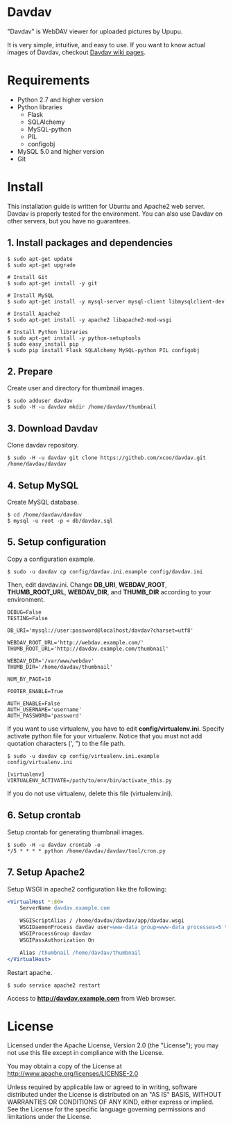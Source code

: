 # Davdav

"Davdav" is WebDAV viewer for uploaded pictures by Upupu.

It is very simple, intuitive, and easy to use.
If you want to know actual images of Davdav, checkout [Davdav wiki pages](https://github.com/xcoo/davdav/wiki).

# Requirements

* Python 2.7 and higher version
* Python libraries
    * Flask
    * SQLAlchemy
    * MySQL-python
    * PIL
    * configobj
* MySQL 5.0 and higher version
* Git

# Install

This installation guide is written for Ubuntu and Apache2 web server.
Davdav is properly tested for the environment.
You can also use Davdav on other servers, but you have no guarantees.

## 1. Install packages and dependencies

```
$ sudo apt-get update
$ sudo apt-get upgrade
   
# Install Git
$ sudo apt-get install -y git
    
# Install MySQL
$ sudo apt-get install -y mysql-server mysql-client libmysqlclient-dev
    
# Install Apache2 
$ sudo apt-get install -y apache2 libapache2-mod-wsgi
    
# Install Python libraries
$ sudo apt-get install -y python-setuptools
$ sudo easy_install pip
$ sudo pip install Flask SQLAlchemy MySQL-python PIL configobj
```

## 2. Prepare

Create user and directory for thumbnail images.

```
$ sudo adduser davdav
$ sudo -H -u davdav mkdir /home/davdav/thumbnail
```

## 3. Download Davdav

Clone davdav repository.

```
$ sudo -H -u davdav git clone https://github.com/xcoo/davdav.git /home/davdav/davdav
```

## 4. Setup MySQL

Create MySQL database.

```
$ cd /home/davdav/davdav
$ mysql -u root -p < db/davdav.sql
```

## 5. Setup configuration

Copy a configuration example.

```
$ sudo -u davdav cp config/davdav.ini.example config/davdav.ini
```
    
Then, edit davdav.ini.
Change __DB_URI__, __WEBDAV_ROOT__, __THUMB_ROOT_URL__, __WEBDAV_DIR__, and __THUMB_DIR__ according to your environment.

```
DEBUG=False
TESTING=False

DB_URI='mysql://user:password@localhost/davdav?charset=utf8'

WEBDAV_ROOT_URL='http://webdav.example.com/'
THUMB_ROOT_URL='http://davdav.example.com/thumbnail'

WEBDAV_DIR='/var/www/webdav'
THUMB_DIR='/home/davdav/thumbnail'

NUM_BY_PAGE=10
  
FOOTER_ENABLE=True

AUTH_ENABLE=False
AUTH_USERNAME='username'
AUTH_PASSWORD='password'
```

If you want to use virtualenv, you have to edit __config/virtualenv.ini__.
Specify activate python file for your virtualenv.
Notice that you must not add quotation characters (', ") to the file path.

```
$ sudo -u davdav cp config/virtualenv.ini.example config/virtualenv.ini
    
[virtualenv]
VIRTUALENV_ACTIVATE=/path/to/env/bin/activate_this.py       
```

If you do not use virtualenv, delete this file (virtualenv.ini).

## 6. Setup crontab

Setup crontab for generating thumbnail images.

```
$ sudo -H -u davdav crontab -e
*/5 * * * * python /home/davdav/davdav/tool/cron.py
```

## 7. Setup Apache2

Setup WSGI in apache2 configuration like the following:

```apache
<VirtualHost *:80>
    ServerName davdav.example.com

    WSGIScriptAlias / /home/davdav/davdav/app/davdav.wsgi
    WSGIDaemonProcess davdav user=www-data group=www-data processes=5 threads=10 home=/home/davdav/davdav/app python-path=/home/davdav/davdav/app
    WSGIProcessGroup davdav
    WSGIPassAuthorization On

    Alias /thumbnail /home/davdav/thumbnail
</VirtualHost>
```

Restart apache.

```
$ sudo service apache2 restart
```

Access to __http://davdav.example.com__ from Web browser.

# License

Licensed under the Apache License, Version 2.0 (the "License"); you may not use this file except in compliance with the License.

You may obtain a copy of the License at http://www.apache.org/licenses/LICENSE-2.0

Unless required by applicable law or agreed to in writing, software distributed under the License is distributed on an "AS IS" BASIS, WITHOUT WARRANTIES OR CONDITIONS OF ANY KIND, either express or implied. See the License for the specific language governing permissions and limitations under the License.
